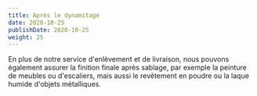 ```yaml
---
title: Après le dynamitage
date: 2020-10-25
publishDate: 2020-10-25
weight: 25
---
```

En plus de notre service d'enlèvement et de livraison, nous pouvons également assurer la finition finale après sablage, par exemple la peinture de meubles ou d'escaliers, mais aussi le revêtement en poudre ou la laque humide d'objets métalliques.
